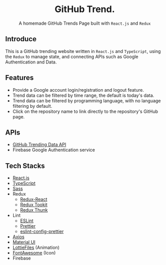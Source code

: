 <h1 align="center"> GitHub Trend.</h1>
  <p align="center">A homemade GitHub Trends Page built with <code>React.js</code> and <code>Redux</code></p>

<h2>Introduce</h2>
  <p>This is a GitHub trending website written in <code>React.js</code> and <code>TypeScript</code>, using the <code>Redux</code> to manage state, and connecting APIs such as Google Authentication and Data.</p>

<h2>Features</h2>
  <ul>
    <li>Provide a Google account login/registration and logout feature.</li>
    <li>Trend data can be filtered by time range, the default is today's data.</li>
    <li>Trend data can be filtered by programming language, with no language filtering by default.</li>
    <li>Click on the repository name to link directly to the repository's GitHub page.</li>
  </ul>


<h2>APIs</h2>
 <ul>
   <li>
    <a href="https://github.com/yaoandy107/github-trending-api">GitHub Trending Data API</a> 
   </li>
   <li>
    Firebase Google Authentication service
   </li>
  </ul>

<h2>Tech Stacks</h2>

- [React.js](https://github.com/facebook/create-react-app)
- [TypeScript](https://github.com/microsoft/TypeScript)
- [Sass](https://github.com/sass/sass)
- Redux
  - [Redux-React](https://github.com/reduxjs/react-redux)
  - [Redux Tookit](https://github.com/reduxjs/redux-thunk)
  - [Redux Thunk](https://github.com/reduxjs/redux-toolkit)
- Lint
  - [ESLint](https://github.com/eslint/eslint)
  - [Prettier](https://github.com/prettier/prettier)
  - [eslint-config-prettier](https://github.com/prettier/eslint-config-prettier)
- [Axios](https://github.com/axios/axios) 
- [Material UI](https://github.com/mui/material-ui)
- [LottieFiles](https://github.com/LottieFiles/lottie-player) (Animation)
- [FontAwesome](https://github.com/FortAwesome/Font-Awesome) (Icon)
- Firebase 
